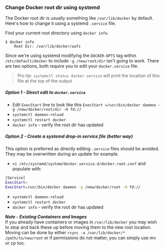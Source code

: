 ### Change Docker root dir using systemd

The Docker root dir is usually something like `/var/lib/docker` by default. Here's how to change it using a systemd `.service` file.

Find your current root directory using `docker info`.

    $ docker info
        Root Dir: /var/lib/docker/aufs

Since we're using systemd modifying the `DOCKER-OPTS` tag within `/etc/default/docker` to include `-g /new/root/dir` isn't going to work. There are two options, both require you to edit your `docker.service` file.

> Pro tip: `systemctl status docker.service` will print the location of this file at the top of the output

##### Option 1 - Direct edit to `docker.service`

* Edit `ExecStart` line to look like this `ExecStart =/usr/bin/docker daemon -g /new/docker/root/dir -H fd://`
* `systemctl daemon-reload`
* `systemctl restart docker`
* `docker info` - verify the root dir has updated

##### Option 2 - Create a systemd drop-in service file (better way)

This option is preferred as directly editing `.service` files should be avoided. They may be overwritten during an update for example.

* `vi /etc/systemd/system/docker.service.d/docker.root.conf` and populate with:

```sh
[Service]
ExecStart=
ExecStart=/usr/bin/docker daemon -g /new/docker/root -H fd://
```

* `systemctl daemon-reload`
* `systemctl restart docker`
* `docker info` - verify the root dir has updated

***Note - Existing Containers and Images***  
If you already have containers or images in `/var/lib/docker` you may wish to stop and back these up before moving them to the new root location. Moving can be done by either `rsync -a /var/lib/docker/* /path/to/new/root` or if permissions do not matter, you can simply use mv  or cp too.
